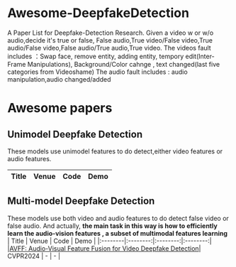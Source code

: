 # Awesome-DeepfakeDetection
A Paper List for Deepfake-Detection Research.
Given a video w or w/o audio,decide it's true or false, False audio,True video/False video,True audio/False video,False audio/True audio,True video.
The videos fault includes ：Swap face, remove entity, adding entity, tempory edit(Inter-Frame Manipulations), Background/Color cahnge , text changed(last five categories from Videoshame)
The audio fault includes : audio manipulation,audio changed/added

# Awesome papers
## Unimodel Deepfake Detection
These models use unimodel features to do detect,either video features or audio features.

|  Title  |   Venue  |   Code   |   Demo   |
|:--------|:--------:|:--------:|:--------:|



## Multi-model Deepfake Detection
These models use both video and audio features to do detect false video or false audio. And actually, **the main task in this way is how to efficiently learn the audio-vision features , a subset of multimodal features learning**
|  Title  |   Venue  |   Code   |   Demo   |
|:--------|:--------:|:--------:|:--------:|
|[AVFF: Audio-Visual Feature Fusion for Video Deepfake Detection](https://arxiv.org/abs/2406.02951v1)| CVPR2024 | - | - |



